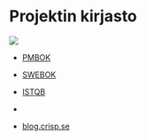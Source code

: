 # Projektin kirjasto

![](https://openclipart.org/image/300px/svg_to_png/268463/Library-no-text.png)

* [PMBOK](https://www.pmi.org/pmbok-guide-standards)
* [SWEBOK](https://www.computer.org/web/swebok/v3)
* [ISTQB](https://www.istqb.org/)
* 

* [blog.crisp.se](https://blog.crisp.se/)